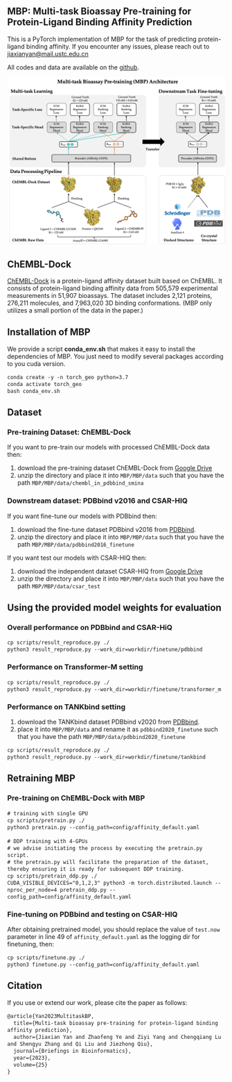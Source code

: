 ## MBP: Multi-task Bioassay Pre-training for Protein-Ligand Binding Affinity Prediction

This is a PyTorch implementation of MBP for the task of predicting protein-ligand binding affinity. If you encounter any issues, please reach out to jiaxianyan@mail.ustc.edu.cn

All codes and data are available on the [github](https://github.com/jiaxianyan/MBP).

![MBP_framework](visualization/MBP_framework.png)

## ChEMBL-Dock
[ChEMBL-Dock](./ChEMBLDock) is a protein-ligand affinity dataset built based on ChEMBL. 
It consists of protein-ligand binding affinity data from 505,579 experimental measurements in 51,907 bioassays.
The dataset includes 2,121 proteins, 276,211 molecules, and 7,963,020 3D binding conformations.
(MBP only utilizes a small portion of the data in the paper.)

## Installation of MBP
We provide a script **conda_env.sh** that makes it easy to install the dependencies of MBP. You just need to modify several packages according to you cuda version.
```
conda create -y -n torch_geo python=3.7
conda activate torch_geo
bash conda_env.sh
```

## Dataset
### Pre-training Dataset: ChEMBL-Dock
If you want to pre-train our models with processed ChEMBL-Dock data then:
1. download the pre-training dataset ChEMBL-Dock from [Google Drive](https://drive.google.com/file/d/1qX-xm5TjbQQdTIYupgx5JkRGmLPN-I6p/view?usp=share_link)
2. unzip the directory and place it into `MBP/MBP/data` such that you have the path `MBP/MBP/data/chembl_in_pdbbind_smina`

### Downstream dataset: PDBbind v2016 and CSAR-HIQ
If you want fine-tune our models with PDBbind then:
1. download the fine-tune dataset PDBbind v2016 from [PDBbind](http://www.pdbbind.org.cn/).
2. unzip the directory and place it into `MBP/MBP/data` such that you have the path `MBP/MBP/data/pdbbind2016_finetune`

If you want test our models with CSAR-HIQ then:
1. download the independent dataset CSAR-HIQ from [Google Drive](https://drive.google.com/file/d/1NGhylymFfNDLWiLuGBRFtO6U-JfhNmyG/view?usp=share_link)
2. unzip the directory and place it into `MBP/MBP/data` such that you have the path `MBP/MBP/data/csar_test`


## Using the provided model weights for evaluation
### Overall performance on PDBbind and CSAR-HiQ
```
cp scripts/result_reproduce.py ./
python3 result_reproduce.py --work_dir=workdir/finetune/pdbbind
```

### Performance on Transformer-M setting
```
cp scripts/result_reproduce.py ./
python3 result_reproduce.py --work_dir=workdir/finetune/transformer_m
```

### Performance on TANKbind setting
1. download the TANKbind dataset PDBbind v2020 from [PDBbind](http://www.pdbbind.org.cn/).
2. place it into `MBP/MBP/data` and rename it as `pdbbind2020_finetune` such that you have the path `MBP/MBP/data/pdbbind2020_finetune`

```
cp scripts/result_reproduce.py ./
python3 result_reproduce.py --work_dir=workdir/finetune/tankbind
```

## Retraining MBP
### Pre-training on ChEMBL-Dock with MBP
```
# training with single GPU
cp scripts/pretrain.py ./
python3 pretrain.py --config_path=config/affinity_default.yaml

# DDP training with 4-GPUs
# we advise initiating the process by executing the pretrain.py script.
# the pretrain.py will facilitate the preparation of the dataset, thereby ensuring it is ready for subsequent DDP training.
cp scripts/pretrain_ddp.py ./
CUDA_VISIBLE_DEVICES="0,1,2,3" python3 -m torch.distributed.launch --nproc_per_node=4 pretrain_ddp.py --config_path=config/affinity_default.yaml
```

### Fine-tuning on PDBbind and testing on CSAR-HIQ
After obtaining pretrained model, you should replace the value of `test.now` parameter in line 49 of `affinity_default.yaml` as the logging dir for finetuning, then:
```
cp scripts/finetune.py ./
python3 finetune.py --config_path=config/affinity_default.yaml
```
## Citation
If you use or extend our work, please cite the paper as follows:
```
@article{Yan2023MultitaskBP,
  title={Multi-task bioassay pre-training for protein-ligand binding affinity prediction},
  author={Jiaxian Yan and Zhaofeng Ye and Ziyi Yang and Chengqiang Lu and Shengyu Zhang and Qi Liu and Jiezhong Qiu},
  journal={Briefings in Bioinformatics},
  year={2023},
  volume={25}
}
```